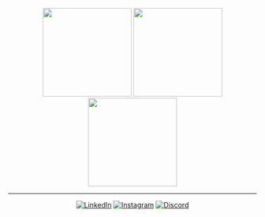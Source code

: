 <div align="center">

  <img height="180em" src="https://github-readme-stats.vercel.app/api?username=IllalRajinCoding&theme=dark&hide_border=false&include_all_commits=true&count_private=true&show_icons=true" />
  <img height="180em" src="https://github-readme-streak-stats.herokuapp.com/?user=IllalRajinCoding&theme=dark&hide_border=true&fire=DD2727" />
  <img height="180em" src="https://github-readme-stats.vercel.app/api/top-langs/?username=IllalRajinCoding&theme=dark&hide_border=true&include_all_commits=true&count_private=true&layout=compact" />

---

[![LinkedIn](https://img.shields.io/badge/LinkedIn-0077B5?style=for-the-badge&logo=linkedin&logoColor=white)](https://www.linkedin.com/in/robbanie-hillaly-kurniadien-1b285a334/)
[![Instagram](https://img.shields.io/badge/Instagram-E4405F?style=for-the-badge&logo=instagram&logoColor=white)](https://instagram.com/loxyland)
[![Discord](https://img.shields.io/badge/Discord-5865F2?style=for-the-badge&logo=discord&logoColor=white)](https://discord.com/users/yoru)

</div>
